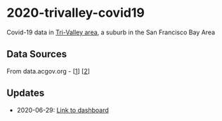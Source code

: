 # 2020-trivalley-covid19

Covid-19 data in [Tri-Valley area](https://en.wikipedia.org/wiki/Tri-Valley), a suburb in the San Francisco Bay Area

## Data Sources

From data.acgov.org - [[1](https://data.acgov.org/datasets/AC-HCSA::alameda-county-cumulative-cases-by-place-and-zip)] [[2](https://data.acgov.org/datasets/AC-HCSA::alameda-county-covid-19-cases-and-rates-1)]


## Updates
- 2020-06-29: [Link to dashboard](https://tszhim-tsui.github.io/2020-trivalley-covid19)
